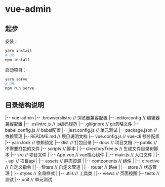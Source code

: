 # vue-admin

## 起步

安装：

``` bash
yarn install 
# OR
npm install
```

启动项目：

``` bash
yarn serve
# OR
npm run serve
```

## 目录结构说明

|-- vue-admin 
    |-- .browserslistrc             // 浏览器兼容配置
    |-- .editorconfig               // 编辑器兼容配置
    |-- .eslintrc.js                // js编码规范
    |-- .gitignore                  // git忽略文件
    |-- babel.config.js             // babel配置
    |-- jest.config.js              // 单元测试
    |-- package.json                // 依赖管理
    |-- README.md                   // 项目说明文档
    |-- vue.config.js               // vue-cli 额外配置
    |-- yarn.lock                   // 依赖锁定
    |-- dist                        // 打包目录
    |-- docs                        // 项目文档
    |-- public                      // 不需要打包的文件
    |-- scripts                     // 脚本
    |   |-- directoryTree.js        // 生成文件目录树脚本
    |-- src                         // 项目文件
    |   |-- App.vue                 // vue核心组件
    |   |-- main.js                 // 入口文件
    |   |-- api                     // 项目api
    |   |-- assets                  // 静态资源
    |   |-- components              // 组件
    |   |-- directive               // 自定义指令
    |   |-- filters                 // 自定义管道
    |   |-- router                  // 路由
    |   |-- store                   // 状态管理
    |   |-- styles                  // 全局样式
    |   |-- utils                   // 工具类
    |   |-- views                   // 页面视图
    |-- tests                       // 测试
        |-- unit                    // 单元测试



